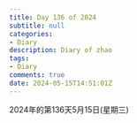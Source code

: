 ```yaml
---
title: Day 136 of 2024
subtitle: null
categories:
- Diary
description: Diary of zhao
tags:
- Diary
comments: true
date: 2024-05-15T14:51:01Z
---
```


   

2024年的第136天5月15日(星期三)
